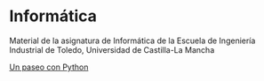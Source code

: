 # Informática
Material de la asignatura de Informática de la Escuela de Ingeniería Industrial de Toledo, Universidad de Castilla-La Mancha

[Un paseo con Python](http://nbviewer.ipython.org/github/FranciscoMoya/informatica/blob/master/notebooks/Paseo.ipynb)
